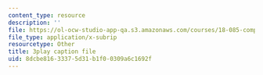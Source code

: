 ```yaml
---
content_type: resource
description: ''
file: https://ol-ocw-studio-app-qa.s3.amazonaws.com/courses/18-085-computational-science-and-engineering-i-fall-2008/8dcbe81633375d31b1f00309a6c1692f_wt7UJckgvxs.vtt
file_type: application/x-subrip
resourcetype: Other
title: 3play caption file
uid: 8dcbe816-3337-5d31-b1f0-0309a6c1692f
---
```

